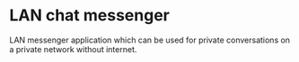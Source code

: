 # LAN chat messenger
 LAN messenger application which can be used for private conversations on a private network without internet.
